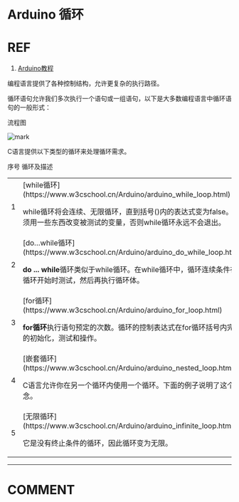 # Arduino 循环

# REF

1. [Arduino教程](https://www.w3cschool.cn/arduino/)



编程语言提供了各种控制结构，允许更复杂的执行路径。

循环语句允许我们多次执行一个语句或一组语句，以下是大多数编程语言中循环语句的一般形式：


流程图

![mark](http://pacdb2bfr.bkt.clouddn.com/blog/image/180727/hEHgdg6D73.png?imageslim)





C语言提供以下类型的循环来处理循环需求。
<table class="table table-bordered         " >
<tbody >
<tr >
序号
循环及描述
</tr>
<tr >

<td >1
</td>

<td >[while循环](https://www.w3cschool.cn/Arduino/arduino_while_loop.html)

while循环将会连续、无限循环，直到括号()内的表达式变为false。必须用一些东西改变被测试的变量，否则while循环永远不会退出。
</td>
</tr>
<tr >

<td >2
</td>

<td >[do…while循环](https://www.w3cschool.cn/Arduino/arduino_do_while_loop.html)

**do ... while**循环类似于while循环。在while循环中，循环连续条件在循环开始时测试，然后再执行循环体。
</td>
</tr>
<tr >

<td >3
</td>

<td >[for循环](https://www.w3cschool.cn/Arduino/arduino_for_loop.html)

**for循环**执行语句预定的次数。循环的控制表达式在for循环括号内完全的初始化，测试和操作。
</td>
</tr>
<tr >

<td >4
</td>

<td >[嵌套循环](https://www.w3cschool.cn/Arduino/arduino_nested_loop.html)

C语言允许你在另一个循环内使用一个循环。下面的例子说明了这个概念。
</td>
</tr>
<tr >

<td >5
</td>

<td >[无限循环](https://www.w3cschool.cn/Arduino/arduino_infinite_loop.html)

它是没有终止条件的循环，因此循环变为无限。
</td>
</tr>
</tbody>
</table>






















* * *





# COMMENT

